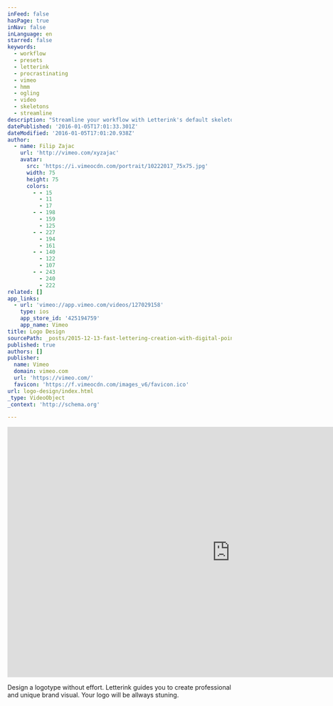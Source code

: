 ```yaml
---
inFeed: false
hasPage: true
inNav: false
inLanguage: en
starred: false
keywords:
  - workflow
  - presets
  - letterink
  - procrastinating
  - vimeo
  - hmm
  - ogling
  - video
  - skeletons
  - streamline
description: "Streamline your workflow with Letterink's default skeletons presets."
datePublished: '2016-01-05T17:01:33.301Z'
dateModified: '2016-01-05T17:01:20.938Z'
author:
  - name: Filip Zajac
    url: 'http://vimeo.com/xyzajac'
    avatar:
      src: 'https://i.vimeocdn.com/portrait/10222017_75x75.jpg'
      width: 75
      height: 75
      colors:
        - - 15
          - 11
          - 17
        - - 198
          - 159
          - 125
        - - 227
          - 194
          - 161
        - - 140
          - 122
          - 107
        - - 243
          - 240
          - 222
related: []
app_links:
  - url: 'vimeo://app.vimeo.com/videos/127029158'
    type: ios
    app_store_id: '425194759'
    app_name: Vimeo
title: Logo Design
sourcePath: _posts/2015-12-13-fast-lettering-creation-with-digital-pointed-nib.md
published: true
authors: []
publisher:
  name: Vimeo
  domain: vimeo.com
  url: 'https://vimeo.com/'
  favicon: 'https://f.vimeocdn.com/images_v6/favicon.ico'
url: logo-design/index.html
_type: VideoObject
_context: 'http://schema.org'

---
```

<iframe src="https://cdn.embedly.com/widgets/media.html?src=https%3A%2F%2Fplayer.vimeo.com%2Fvideo%2F127029158&amp;url=https%3A%2F%2Fvimeo.com%2F127029158&amp;image=http%3A%2F%2Fi.vimeocdn.com%2Fvideo%2F517670836_1280.jpg&amp;key=b7d04c9b404c499eba89ee7072e1c4f7&amp;type=text%2Fhtml&amp;schema=vimeo" width="1000" height="563" scrolling="no" frameborder="0" allowfullscreen="allowfullscreen" style=""></iframe>

Design a logotype without effort. Letterink guides you to create professional and unique brand visual. Your logo will be allways stuning.